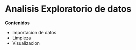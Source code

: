 # Analisis Exploratorio de datos
**Contenidos**
- Importacion de datos
- Limpieza
- Visualizacion





